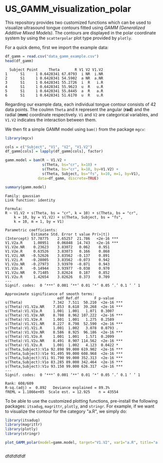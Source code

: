 # US_GAMM_visualization_polar
This repository provides two customized functions which can be used to visualize ultrasound tongue contours fitted using *GAMM (Generalized Additive Mixed Models)*.
The contours are displayed in the polar coordinate system by using the `scatterpolar` plot type provided by `plotly`.

For a quick demo, first we import the example data:

``` r
df_gamm = read.csv("data_gamm_example.csv")
head(df_gamm)
```

```
  Subject Point     Theta       R V1 V2 V1.V2
1      S1     1 0.6428341 67.0793  i NR  i.NR
2      S1     1 0.6428341 54.5902  a NR  a.NR
3      S1     1 0.6428341 55.2726  i  R   i.R
4      S1     1 0.6428341 55.9623  u  R   u.R
5      S1     1 0.6428341 55.8445  a  R   a.R
6      S1     1 0.6428341 51.6170  u  R   u.R
```

Regarding our example data, each individual tongue contour consists of 42 data points.
The coulmn `Theta` and `R` represent the angular (**rad**) and the radial (**mm**) coordinate respectively.
`V1` and `V2` are categorical variables, and `V1.V2` indicates the interaction between them.

We then fit a simple GAMM model using `bam()` from the package `mgcv`:

``` r
library(mgcv)

cols = c("Subject", "V1", "V2", "V1.V2")
df_gamm[cols] = lapply(df_gamm[cols], factor)

gamm.model = bam(R ~ V1.V2 +
                 s(Theta, bs="cr", k=10) +
                 s(Theta, bs="cr", k=10, by=V1.V2) +
                 s(Theta, Subject, bs="fs", k=10, m=1, by=V1),
               data=df_gamm, discrete=TRUE)

summary(gamm.model)
```

```
Family: gaussian 
Link function: identity 

Formula:
R ~ V1.V2 + s(Theta, bs = "cr", k = 10) + s(Theta, bs = "cr", 
    k = 10, by = V1.V2) + s(Theta, Subject, bs = "fs", 
    k = 10, m = 1, by = V1)

Parametric coefficients:
            Estimate Std. Error t value Pr(>|t|)    
(Intercept) 57.78775    2.65257  21.786   <2e-16 ***
V1.V2a.R     1.00951    0.06848  14.743   <2e-16 ***
V1.V2e.NR    0.23623    3.83072   0.062    0.951    
V1.V2e.R     0.63526    3.83073   0.166    0.868    
V1.V2i.NR   -0.52626    3.83562  -0.137    0.891    
V1.V2i.R    -0.28005    3.83562  -0.073    0.942    
V1.V2o.NR   -0.27973    3.93970  -0.071    0.943    
V1.V2o.R    -0.14944    3.93977  -0.038    0.970    
V1.V2u.NR    0.71485    3.82624   0.187    0.852    
V1.V2u.R     1.42654    3.82626   0.373    0.709    
---
Signif. codes:  0 ‘***’ 0.001 ‘**’ 0.01 ‘*’ 0.05 ‘.’ 0.1 ‘ ’ 1

Approximate significance of smooth terms:
                        edf Ref.df       F p-value    
s(Theta)              7.342  7.511  50.210  <2e-16 ***
s(Theta):V1.V2a.NR    7.853  8.618  39.268  <2e-16 ***
s(Theta):V1.V2a.R     1.001  1.001   1.071  0.3007    
s(Theta):V1.V2e.NR    8.708  8.962 107.222  <2e-16 ***
s(Theta):V1.V2e.R     1.001  1.001   1.275  0.2589    
s(Theta):V1.V2i.NR    8.227  8.798  52.590  <2e-16 ***
s(Theta):V1.V2i.R     1.001  1.002   3.078  0.0793 .  
s(Theta):V1.V2o.NR    8.586  8.925  96.186  <2e-16 ***
s(Theta):V1.V2o.R     1.001  1.001   1.571  0.2099    
s(Theta):V1.V2u.NR    8.491  8.907 114.562  <2e-16 ***
s(Theta):V1.V2u.R     1.001  1.002   4.123  0.0422 *  
s(Theta,Subject):V1a 92.898 99.000 619.902  <2e-16 ***
s(Theta,Subject):V1e 91.495 99.000 608.968  <2e-16 ***
s(Theta,Subject):V1i 91.790 99.000 352.313  <2e-16 ***
s(Theta,Subject):V1o 83.285 89.000 342.464  <2e-16 ***
s(Theta,Subject):V1u 93.150 99.000 626.317  <2e-16 ***
---
Signif. codes:  0 ‘***’ 0.001 ‘**’ 0.01 ‘*’ 0.05 ‘.’ 0.1 ‘ ’ 1

Rank: 608/609
R-sq.(adj) =  0.892   Deviance explained = 89.3%
fREML = 1.1866e+05  Scale est. = 12.925    n = 43554
```

To be able to use the customized plotting functions, pre-install the following packages: `itsadug`, `magrittr`, `plotly`, and `stringr`.
For example, if we want to visualize the contour for the category "a.R", we simply do:

``` r
library(itsadug)
library(magrittr)
library(plotly)
library(stringr)

plot_GAMM_polar(model=gamm.model, target="V1.V2", var1="a.R", title="a.R")
```

```
```

dfdfdfdfdf






